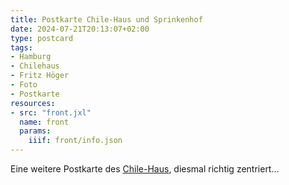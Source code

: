 ```yaml
---
title: Postkarte Chile-Haus und Sprinkenhof
date: 2024-07-21T20:13:07+02:00
type: postcard
tags:
- Hamburg
- Chilehaus
- Fritz Höger
- Foto
- Postkarte
resources:
- src: "front.jxl"
  name: front
  params:
    iiif: front/info.json
---
```


Eine weitere Postkarte des [Chile-Haus](https://de.wikipedia.org/wiki/Chilehaus), diesmal richtig zentriert...
